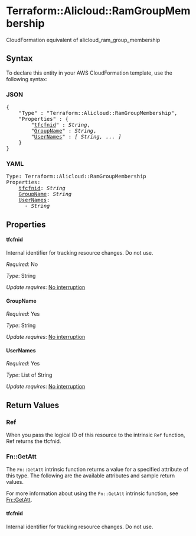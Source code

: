 # Terraform::Alicloud::RamGroupMembership

CloudFormation equivalent of alicloud_ram_group_membership

## Syntax

To declare this entity in your AWS CloudFormation template, use the following syntax:

### JSON

<pre>
{
    "Type" : "Terraform::Alicloud::RamGroupMembership",
    "Properties" : {
        "<a href="#tfcfnid" title="tfcfnid">tfcfnid</a>" : <i>String</i>,
        "<a href="#groupname" title="GroupName">GroupName</a>" : <i>String</i>,
        "<a href="#usernames" title="UserNames">UserNames</a>" : <i>[ String, ... ]</i>
    }
}
</pre>

### YAML

<pre>
Type: Terraform::Alicloud::RamGroupMembership
Properties:
    <a href="#tfcfnid" title="tfcfnid">tfcfnid</a>: <i>String</i>
    <a href="#groupname" title="GroupName">GroupName</a>: <i>String</i>
    <a href="#usernames" title="UserNames">UserNames</a>: <i>
      - String</i>
</pre>

## Properties

#### tfcfnid

Internal identifier for tracking resource changes. Do not use.

_Required_: No

_Type_: String

_Update requires_: [No interruption](https://docs.aws.amazon.com/AWSCloudFormation/latest/UserGuide/using-cfn-updating-stacks-update-behaviors.html#update-no-interrupt)

#### GroupName

_Required_: Yes

_Type_: String

_Update requires_: [No interruption](https://docs.aws.amazon.com/AWSCloudFormation/latest/UserGuide/using-cfn-updating-stacks-update-behaviors.html#update-no-interrupt)

#### UserNames

_Required_: Yes

_Type_: List of String

_Update requires_: [No interruption](https://docs.aws.amazon.com/AWSCloudFormation/latest/UserGuide/using-cfn-updating-stacks-update-behaviors.html#update-no-interrupt)

## Return Values

### Ref

When you pass the logical ID of this resource to the intrinsic `Ref` function, Ref returns the tfcfnid.

### Fn::GetAtt

The `Fn::GetAtt` intrinsic function returns a value for a specified attribute of this type. The following are the available attributes and sample return values.

For more information about using the `Fn::GetAtt` intrinsic function, see [Fn::GetAtt](https://docs.aws.amazon.com/AWSCloudFormation/latest/UserGuide/intrinsic-function-reference-getatt.html).

#### tfcfnid

Internal identifier for tracking resource changes. Do not use.

